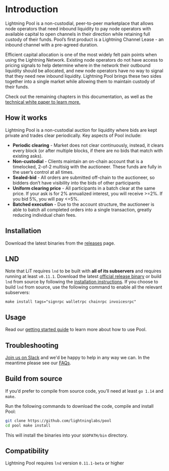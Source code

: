 # Introduction

Lightning Pool is a non-custodial, peer-to-peer marketplace that allows node operators that need inbound liquidity to pay node operators with available capital to open channels in their direction while retaining full custody of their funds. Pool’s first product is a Lightning Channel Lease - an inbound channel with a pre-agreed duration.

Efficient capital allocation is one of the most widely felt pain points when using the Lightning Network. Existing node operators do not have access to pricing signals to help determine where in the network their outbound liquidity should be allocated, and new node operators have no way to signal that they need new inbound liquidity. Lightning Pool brings these two sides together into a single market while allowing them to maintain custody of their funds.

Check out the remaining chapters in this documentation, as well as the [technical white paper to learn more.](%20https://github.com/lightninglabs/pool/blob/master/docs/paper/liquidity.pdf)

## How it works

Lightning Pool is a non-custodial auction for liquidity where bids are kept private and trades clear periodically. Key aspects of Pool include:

* **Periodic clearing** - Market does not clear continuously, instead, it clears every block \(or after multiple blocks, if there are no bids that match with existing asks\).
* **Non-custodial** - Clients maintain an on-chain account that is a timelocked, 2-of-2 multisig with the auctioneer. These funds are fully in the user’s control at all times.
* **Sealed-bid** - All orders are submitted off-chain to the auctioneer, so bidders don’t have visibility into the bids of other participants
* **Uniform clearing price** - All participants in a batch clear at the same price. If your ask is for 2% annualized interest, you will receive &gt;=2%. If you bid 5%, you will pay &lt;=5%.
* **Batched execution** - Due to the account structure, the auctioneer is able to batch all completed orders into a single transaction, greatly reducing individual chain fees.

## Installation

Download the latest binaries from the [releases](https://github.com/lightninglabs/pool/releases) page.

## LND

Note that LiT requires `lnd` to be built with **all of its subservers** and requires running at least `v0.11.1`. Download the latest [official release binary](https://github.com/lightningnetwork/lnd/releases/latest) or build `lnd` from source by following the [installation instructions](https://github.com/lightningnetwork/lnd/blob/master/docs/INSTALL.md). If you choose to build `lnd` from source, use the following command to enable all the relevant subservers:

```text
make install tags="signrpc walletrpc chainrpc invoicesrpc"
```

## Usage

Read our [getting started guide]() to learn more about how to use Pool.

## Troubleshooting

[Join us on Slack](https://lightning.engineering/slack.html) and we'd be happy to help in any way we can. In the meantime please see our [FAQs]().

## Build from source

If you’d prefer to compile from source code, you’ll need at least `go 1.14` and `make`.

Run the following commands to download the code, compile and install Pool:

```bash
git clone https://github.com/lightninglabs/pool
cd pool make install
```

This will install the binaries into your `$GOPATH/bin` directory.

## Compatibility

Lightning Pool requires `lnd` version `0.11.1-beta` or higher

